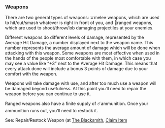 ### Weapons
There are two general types of weapons: ⚔️melee weapons, which are used to hit/cut/smash whatever is right in front
  of you, and 🏹ranged weapons, which are used to shoot/throw/lob damaging projectiles at your enemies.

Different weapons do different levels of damage, represented by the Average Hit Damage, a number displayed next to
  the weapon name. This number represents the average amount of damage which will be done when attacking with this
  weapon. Some weapons are most effective when used in the hands of the people most comfortable with them, in which
  case you may see a value like “+3” next to the Average Hit Damage. This means that every attack done will include a
  bonus 3 points of damage due to your comfort with the weapon.

Weapons will take damage with use, and after too much use a weapon will be damaged beyond usefulness. At this point
  you’ll need to repair the weapon before you can continue to use it.

Ranged weapons also have a finite supply of ☄️ammunition. Once your ammunition runs out, you’ll need to restock
  it.

See: Repair/Restock Weapon (at [The Blacksmith](/locations/blacksmith/index.md), [Claim Item](/locations/tavern/claim_item.md)


